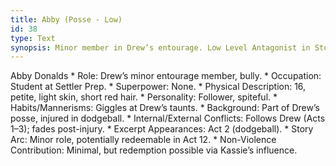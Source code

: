 ```yaml
---
title: Abby (Posse - Low)
id: 38
type: Text
synopsis: Minor member in Drew’s entourage. Low Level Antagonist in Storyline.
---
```


Abby Donalds
    * Role: Drew’s minor entourage member, bully.
    * Occupation: Student at Settler Prep.
    * Superpower: None.
    * Physical Description: 16, petite, light skin, short red hair.
    * Personality: Follower, spiteful.
    * Habits/Mannerisms: Giggles at Drew’s taunts.
    * Background: Part of Drew’s posse, injured in dodgeball.
    * Internal/External Conflicts: Follows Drew (Acts 1–3); fades post-injury.
    * Excerpt Appearances: Act 2 (dodgeball).
    * Story Arc: Minor role, potentially redeemable in Act 12.
    * Non-Violence Contribution: Minimal, but redemption possible via Kassie’s influence.
